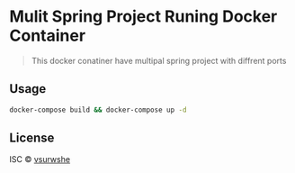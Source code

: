 # Mulit Spring Project Runing Docker Container

> This docker conatiner have multipal spring project with diffrent ports

## Usage
```bash
docker-compose build && docker-compose up -d
```




## License

ISC © [vsurwshe](https://github.com/vsurwshe)
